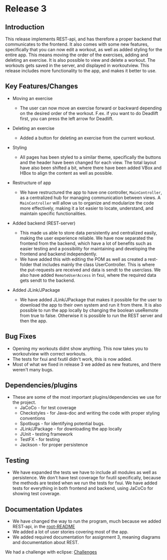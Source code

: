 # Release 3

## Introduction

This release implements REST-api, and has therefore a proper backend that communicates to the frontend. It also comes with some new features, specifically that you can now edit a workout, as well as added styling for the entire app. This means moving the order of the exercises, adding and deleting an exercise. It is also possible to view and delete a workout. The workouts gets saved in the server, and displayed in workoutview.
This release includes more functionality to the app, and makes it better to use.

## Key Features/Changes

- Moving an exercise
  - The user can now move an exercise forward or backward depending on the desired order of the workout. F.ex. if you want to do Deadlift first, you can press the left arrow for Deadlift.
- Deleting an exercise
  - Added a button for deleting an exercise from the current workout.

- Styling
  - All pages has been styled to a similar theme, specifically the buttons and the header have been changed for each view. The total layout have also been shifted a bit, where there have been added VBox and HBox to align the content as well as possible.
- Restructure of app
  - We have restructured the app to have one controller, `MainController`, as a centralized hub for managing communication between views. A `MainController` will allow us to organize and modularize the code more effectively, making it a lot easier to locate, understand, and maintain specific functionalities.
- Added backend (REST-server)
  - This made us able to store data persistently and centralized easily, making the user experience reliable. We have now separated the frontend from the backend, which have a lot of benefits such as easier testing and a possibility for maintaining and developing the frontend and backend independently.
  - We have added this with editing the POM as well as created a rest-folder that includes mainly the class UserController. This is where the put-requests are received and data is sendt to the userclass. We also have added `RemoteUserAccess` in fxui, where the required data gets sendt to the backend.
- Added JLink/JPackage
  - We have added JLink/JPackage that makes it possible for the user to download the app to their own system and run it from there. It is also possible to run the app locally by changing the boolean useRemote from true to false. Otherwise it is possible to run the REST server and then the app.

## Bug Fixes

- Opening my workouts didnt show anything. This now takes you to workoutview with correct workouts.
- The tests for fxui and fxutil didn't work, this is now added.
- Most of what we fixed in release 3 we added as new features, and there weren't many bugs.

## Dependencies/plugins

- These are some of the most important plugins/dependencies we use for the project.
  - JaCoCo - for test coverage
  - Checkstyles - for Java-doc and writing the code with proper styling conventions
  - Spotbugs - for identifying potential bugs.
  - JLink/JPackage - for downloading the app locally
  - JUnit - testing framework
  - TestFX - for testing
  - Jackson - for proper persistence

## Testing

- We have expanded the tests we have to include all modules as well as persistence. We don't have test coverage for fxutil specifically, because the methods are tested when we run the tests for fxui. We have added tests for everything in both frontend and backend, using JaCoCo for showing test coverage.

## Documentation Updates

- We have changed the way to run the program, much because we added REST-api, in the [root-README](../../README.md)
- We added a lot of user stories covering most of the app.
- We added required documentation for assignment 3, meaning diagrams and documentation about REST.

We had a challenge with eclipse: [Challenges](../../docs/CHALLENGES.md)
